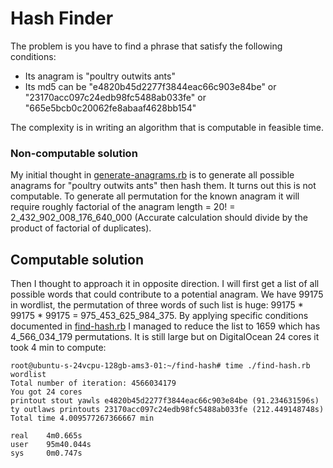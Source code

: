 # Hash Finder

The problem is you have to find a phrase that satisfy the following conditions:
 - Its anagram is "poultry outwits ants"
 - Its md5 can be "e4820b45d2277f3844eac66c903e84be" or "23170acc097c24edb98fc5488ab033fe" or "665e5bcb0c20062fe8abaaf4628bb154"

The complexity is in writing an algorithm that is computable in feasible time.

### Non-computable solution
My initial thought in [generate-anagrams.rb](generate-anagrams.rb) is to generate all possible
anagrams for "poultry outwits ants" then hash them. It turns out this is not computable.
To generate all permutation for the known anagram it will require roughly factorial of the anagram length
= 20! = 2_432_902_008_176_640_000 (Accurate calculation should divide by the product of factorial of
duplicates).

## Computable solution
Then I thought to approach it in opposite direction. I will first get a list of all possible words
that could contribute to a potential anagram. We have 99175 in wordlist, the permutation of three
words of such list is huge: 99175 * 99175 * 99175 = 975_453_625_984_375. By applying specific
conditions documented in [find-hash.rb](find-hash.rb) I managed to reduce the list to 1659 which has
4_566_034_179 permutations. It is still large but on DigitalOcean 24 cores it took 4 min to
compute:

```
root@ubuntu-s-24vcpu-128gb-ams3-01:~/find-hash# time ./find-hash.rb wordlist
Total number of iteration: 4566034179
You got 24 cores
printout stout yawls e4820b45d2277f3844eac66c903e84be (91.234631596s)
ty outlaws printouts 23170acc097c24edb98fc5488ab033fe (212.449148748s)
Total time 4.009577267366667 min

real    4m0.665s
user    95m40.044s
sys     0m0.747s
```
